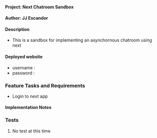 #### Project: Next Chatroom Sandbox
#### Author: JJ Escandor

#### Description
 - This is a sandbox for implementing an asynchornous chatroom using next

#### Deployed website
- username : 
- password : 

### Feature Tasks and Requirements
- Login to next app

#### Implementation Notes

### Tests
1. No test at this time
